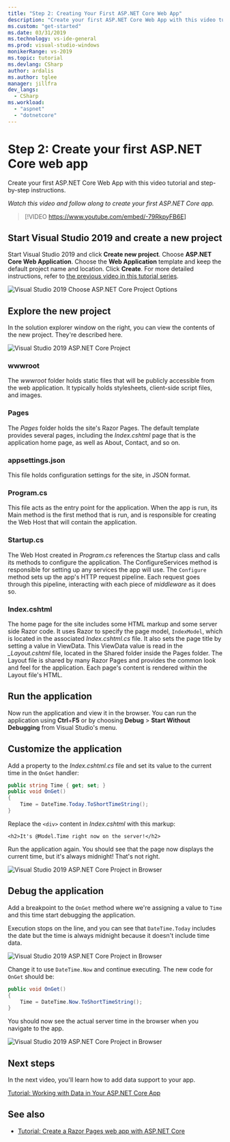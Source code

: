 ```yaml
---
title: "Step 2: Creating Your First ASP.NET Core Web App"
description: "Create your first ASP.NET Core Web App with this video tutorial and step-by-step instructions."
ms.custom: "get-started"
ms.date: 03/31/2019
ms.technology: vs-ide-general
ms.prod: visual-studio-windows
monikerRange: vs-2019
ms.topic: tutorial
ms.devlang: CSharp
author: ardalis
ms.author: tglee
manager: jillfra
dev_langs:
  - CSharp
ms.workload:
  - "aspnet"
  - "dotnetcore"
---
```

# Step 2: Create your first ASP.NET Core web app

Create your first ASP.NET Core Web App with this video tutorial and step-by-step instructions.

_Watch this video and follow along to create your first ASP.NET Core app._

> [!VIDEO https://www.youtube.com/embed/-79RkpyFB6E]

## Start Visual Studio 2019 and create a new project

Start Visual Studio 2019 and click **Create new project**. Choose **ASP.NET Core Web Application**. Choose the **Web Application** template and keep the default project name and location. Click **Create**. For more detailed instructions, refer to [the previous video in this tutorial series](tutorial-aspnet-core-ef-step-01.md).

![Visual Studio 2019 Choose ASP.NET Core Project Options](media/vs-2019/vs2019-choose-aspnetcore-project.png)

## Explore the new project

In the solution explorer window on the right, you can view the contents of the new project. They're described here.

![Visual Studio 2019 ASP.NET Core Project](media/vs-2019/vs2019-solution-explorer.png)

### wwwroot

The *wwwroot* folder holds static files that will be publicly accessible from the web application. It typically holds stylesheets, client-side script files, and images.

### Pages

The *Pages* folder holds the site's Razor Pages. The default template provides several pages, including the *Index.cshtml* page that is the application home page, as well as About, Contact, and so on.

### appsettings.json

This file holds configuration settings for the site, in JSON format.

### Program.cs

This file acts as the entry point for the application. When the app is run, its Main method is the first method that is run, and is responsible for creating the Web Host that will contain the application.

### Startup.cs

The Web Host created in *Program.cs* references the Startup class and calls its methods to configure the application. The ConfigureServices method is responsible for setting up any services the app will use. The `Configure` method sets up the app's HTTP request pipeline. Each request goes through this pipeline, interacting with each piece of *middleware* as it does so.

### Index.cshtml

The home page for the site includes some HTML markup and some server side Razor code. It uses Razor to specify the page model, `IndexModel`, which is located in the associated *Index.cshtml.cs* file. It also sets the page title by setting a value in ViewData. This ViewData value is read in the *\_Layout.cshtml* file, located in the Shared folder inside the Pages folder. The Layout file is shared by many Razor Pages and provides the common look and feel for the application. Each page's content is rendered within the Layout file's HTML.

## Run the application

Now run the application and view it in the browser. You can run the application using **Ctrl**+**F5** or by choosing **Debug** > **Start Without Debugging** from Visual Studio's menu.

## Customize the application

Add a property to the *Index.cshtml.cs* file and set its value to the current time in the `OnGet` handler:

```csharp
public string Time { get; set; }
public void OnGet()
{
    Time = DateTime.Today.ToShortTimeString();
}
```

Replace the `<div>` content in *Index.cshtml* with this markup:

```cshtml
<h2>It's @Model.Time right now on the server!</h2>
```

Run the application again. You should see that the page now displays the current time, but it's always midnight! That's not right.

![Visual Studio 2019 ASP.NET Core Project in Browser](media/vs-2019/vs2019-app-in-browser.png)

## Debug the application

Add a breakpoint to the `OnGet` method where we're assigning a value to `Time` and this time start debugging the application.

Execution stops on the line, and you can see that `DateTime.Today` includes the date but the time is always midnight because it doesn't include time data. 

![Visual Studio 2019 ASP.NET Core Project in Browser](media/vs-2019/vs2019-breakpoint.png)

Change it to use `DateTime.Now` and continue executing. The new code for `OnGet` should be:

```csharp
public void OnGet()
{
    Time = DateTime.Now.ToShortTimeString();
}
```

You should now see the actual server time in the browser when you navigate to the app.

![Visual Studio 2019 ASP.NET Core Project in Browser](media/vs-2019/vs2019-app-fixed-in-browser.png)

## Next steps

In the next video, you'll learn how to add data support to your app.

[Tutorial: Working with Data in Your ASP.NET Core App](tutorial-aspnet-core-ef-step-03.md)

## See also

- [Tutorial: Create a Razor Pages web app with ASP.NET Core](/aspnet/core/tutorials/razor-pages/?view=aspnetcore-2.1)
